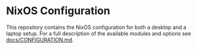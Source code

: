 # NixOS Configuration

This repository contains the NixOS configuration for both a desktop and a laptop setup. For a full description of the available modules and options see [docs/CONFIGURATION.md](docs/CONFIGURATION.md).
